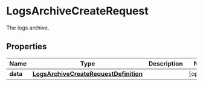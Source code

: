 # LogsArchiveCreateRequest

The logs archive.

## Properties

| Name     | Type                                                                            | Description | Notes      |
| -------- | ------------------------------------------------------------------------------- | ----------- | ---------- |
| **data** | [**LogsArchiveCreateRequestDefinition**](LogsArchiveCreateRequestDefinition.md) |             | [optional] |
